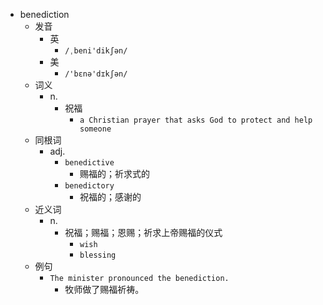 - benediction
  - 发音
    - 英
      - `/ˌbeni'dikʃən/`
    - 美
      - `/'bɛnə'dɪkʃən/`
  - 词义
    - n.
      - 祝福
        - `a Christian prayer that asks God to protect and help someone`
  - 同根词
    - adj.
      - `benedictive`
        - 赐福的；祈求式的
      - `benedictory`
        - 祝福的；感谢的
  - 近义词
    - n.
      - 祝福；赐福；恩赐；祈求上帝赐福的仪式
        - `wish`
        - `blessing`
  - 例句
    - `The minister pronounced the benediction.`
      - 牧师做了赐福祈祷。

